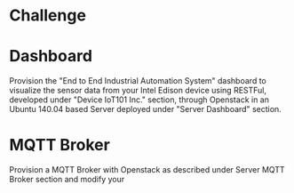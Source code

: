 # Challenge

# Dashboard

Provision the "End to End Industrial Automation System" dashboard to visualize the sensor data from your Intel Edison device using RESTFul, developed under "Device IoT101 Inc." section, through Openstack in an Ubuntu 140.04 based Server deployed under "Server Dashboard" section.

# MQTT Broker

Provision a MQTT Broker with Openstack as described under Server MQTT Broker section and modify your 


